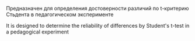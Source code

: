 Предназначен для определения достоверности различий по t-критерию Стьдента в педагогическом эксперименте

It is designed to determine the reliability of differences by Student's t-test in a pedagogical experiment
